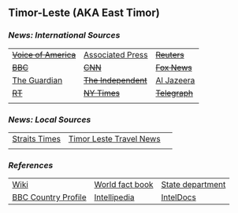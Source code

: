## Timor-Leste \(AKA East Timor\) ##

### _News: International Sources_ ###
|   |   |   |
| --- | --- | --- |
| [~~Voice of America~~]() | [Associated Press](https://apnews.com/EastTimor) | [~~Reuters~~]() |
| [~~BBC~~]() | [~~CNN~~]() | [~~Fox News~~]() |
| [The Guardian](https://www.theguardian.com/world/timor-leste)  | [~~The Independent~~]() | [Al Jazeera](https://www.aljazeera.com/topics/country/east-timor.html) |
| [~~RT~~]() | [~~NY Times~~]() | [~~Telegraph~~]() |
|  |  |  |

### _News: Local Sources_ ###
|   |   |   |
| --- | --- | --- |
| [Straits Times](https://www.straitstimes.com/tags/timor-leste) | [Timor Leste Travel News](https://www.timorleste.tl/news/) |  |
|  |  |  |


### _References_ ###
|   |   |   |
| --- | --- | --- |
| [Wiki](https://en.wikipedia.org/wiki/East_Timor) | [World fact book](https://www.cia.gov/library/publications/resources/the-world-factbook/geos/tt.html) | [State department](https://www.state.gov/countries-areas/timor-leste/) |
| [BBC Country Profile](https://www.bbc.com/news/world-asia-pacific-14919009) | [Intellipedia](https://intellipedia.intelink.gov/wiki/East_Timor) | [IntelDocs](https://inteldocs.intelink.gov/search/folder?q=East+Timor) |
